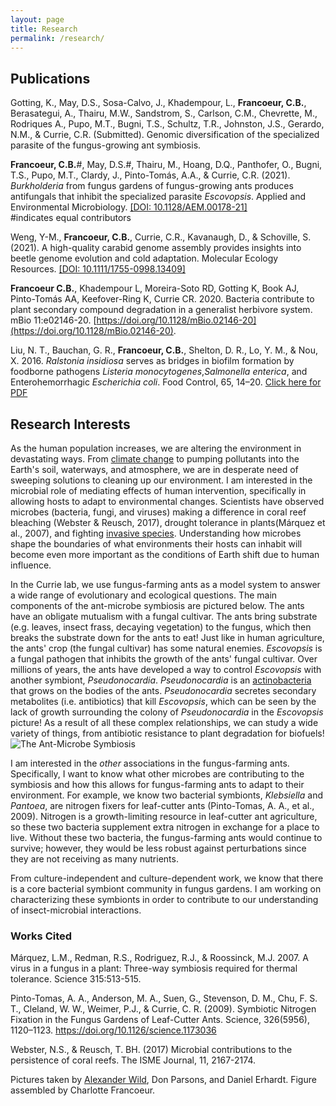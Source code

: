 ```yaml
---
layout: page
title: Research
permalink: /research/  
---
```

## Publications 
Gotting, K., May, D.S., Sosa-Calvo, J., Khadempour, L., **Francoeur, C.B.**, Berasategui, A., Thairu, M.W., Sandstrom, S., Carlson, C.M., Chevrette, M., Rodriques A., Pupo, M.T., Bugni, T.S., Schultz, T.R., Johnston, J.S., Gerardo, N.M., & Currie, C.R. (Submitted). Genomic diversification of the specialized parasite of the fungus-growing ant symbiosis.

**Francoeur, C.B.**#, May, D.S.#, Thairu, M., Hoang, D.Q., Panthofer, O., Bugni, T.S., Pupo, M.T., Clardy, J., Pinto-Tomás, A.A., & Currie, C.R. (2021). *Burkholderia* from fungus gardens of fungus-growing ants produces antifungals that inhibit the specialized parasite *Escovopsis*. Applied and Environmental Microbiology. [[DOI: 10.1128/AEM.00178-21]](https://doi.org/10.1128/AEM.00178-21)  
#indicates equal contributors  

Weng, Y-M., **Francoeur, C.B.**, Currie, C.R., Kavanaugh, D., & Schoville, S. (2021). A high-quality carabid genome assembly provides insights into beetle genome evolution and cold adaptation. Molecular Ecology Resources. [[DOI: 10.1111/1755-0998.13409]](https://onlinelibrary.wiley.com/doi/10.1111/1755-0998.13409)    

**Francoeur C.B.**, Khadempour L, Moreira-Soto RD, Gotting K, Book AJ, Pinto-Tomás AA, Keefover-Ring K, Currie CR. 2020. Bacteria contribute to plant secondary compound degradation in a generalist herbivore system. mBio 11:e02146-20. [https://doi.org/10.1128/mBio.02146-20](https://doi.org/10.1128/mBio.02146-20).  

Liu, N. T., Bauchan, G. R., **Francoeur, C.B.**, Shelton, D. R., Lo, Y. M., & Nou, X. 2016. *Ralstonia insidiosa* serves as bridges in biofilm formation by foodborne pathogens *Listeria monocytogenes*,*Salmonella enterica*, and Enterohemorrhagic *Escherichia coli*. Food Control, 65, 14–20. [Click here for PDF](../images/Liu_2016_foodcontrol.pdf) 

## Research Interests 
As the human population increases, we are altering the environment in devastating ways. From [climate change](https://flic.kr/p/W3wPeE) to pumping pollutants into the Earth's soil, waterways, and atmosphere, we are in desperate need of sweeping solutions to cleaning up our environment. I am interested in the microbial role of mediating effects of human intervention, specifically in allowing hosts to adapt to environmental changes. Scientists have observed microbes (bacteria, fungi, and viruses) making a difference in coral reef bleaching (Webster & Reusch, 2017), drought tolerance in plants(Márquez et al., 2007), and fighting [invasive species](http://www.apsnet.org/publications/apsnetfeatures/Pages/ChestnutBlightDisease.aspx). Understanding how microbes shape the boundaries of what environments their hosts can inhabit will become even more important as the conditions of Earth shift due to human influence.

In the Currie lab, we use fungus-farming ants as a model system to answer a wide range of evolutionary and ecological questions. The main components of the ant-microbe symbiosis are pictured below. The ants have an obligate mutualism with a fungal cultivar. The ants bring substrate (e.g. leaves, insect frass, decaying vegetation) to the fungus, which then breaks the substrate down for the ants to eat! Just like in human agriculture, the ants' crop (the fungal cultivar) has some natural enemies. *Escovopsis* is a fungal pathogen that inhibits the growth of the ants' fungal cultivar.  Over millions of years, the ants have developed a way to control *Escovopsis* with another symbiont, *Pseudonocardia*. *Pseudonocardia* is an [actinobacteria](https://en.wikipedia.org/wiki/Actinobacteria) that grows on the bodies of the ants. *Pseudonocardia* secretes secondary metabolites (i.e. antibiotics) that kill *Escovopsis*, which can be seen by the lack of growth surrounding the colony of *Pseudonocardia* in the *Escovopsis* picture! As a result of all these complex relationships, we can study a wide variety of things, from antibiotic resistance to plant degradation for biofuels!
![The Ant-Microbe Symbiosis](../images/quadripartite_system.png)

I am interested in the *other* associations in the fungus-farming ants. Specifically, I want to know what other microbes are contributing to the symbiosis and how this allows for fungus-farming ants to adapt to their environment. For example, we know two bacterial symbionts, *Klebsiella* and *Pantoea*, are nitrogen fixers for leaf-cutter ants (Pinto-Tomas, A. A., et al., 2009). Nitrogen is a growth-limiting resource in leaf-cutter ant agriculture, so these two bacteria supplement extra nitrogen in exchange for a place to live. Without these two bacteria, the fungus-farming ants would continue to survive; however, they would be less robust against perturbations since they are not receiving as many nutrients.

From culture-independent and culture-dependent work, we know that there is a core bacterial symbiont community in fungus gardens. I am working on characterizing these symbionts in order to contribute to our understanding of insect-microbial interactions.



### Works Cited
Márquez, L.M., Redman, R.S., Rodriguez, R.J., & Roossinck, M.J. 2007. A virus in a fungus in a plant: Three-way symbiosis required for thermal tolerance. Science 315:513-515.

Pinto-Tomas, A. A., Anderson, M. A., Suen, G., Stevenson, D. M., Chu, F. S. T., Cleland, W. W., Weimer, P.J., & Currie, C. R. (2009). Symbiotic Nitrogen Fixation in the Fungus Gardens of Leaf-Cutter Ants. Science, 326(5956), 1120–1123. https://doi.org/10.1126/science.1173036

Webster, N.S., & Reusch, T. BH. (2017) Microbial contributions to the persistence of coral reefs. The ISME Journal, 11, 2167-2174.

Pictures taken by [Alexander Wild](http://www.alexanderwild.com/), Don Parsons, and Daniel Erhardt. Figure assembled by Charlotte Francoeur.

